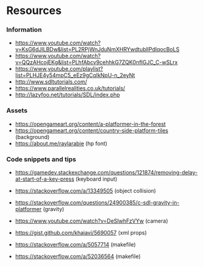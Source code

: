 # Resources

### Information
- https://www.youtube.com/watch?v=KsG6dJlLBDw&list=PL2RPjWnJduNmXHRYwdtublIPdlqocBoLS
- https://www.youtube.com/watch?v=QQzAHcojEKg&list=PLhfAbcv9cehhkG7ZQK0nfIGJC_C-wSLrx
- https://www.youtube.com/playlist?list=PLHJE4y54mpC5_eEz9gCqIkNpU-n_2eyNt
- http://www.sdltutorials.com/
- https://www.parallelrealities.co.uk/tutorials/
- http://lazyfoo.net/tutorials/SDL/index.php

### Assets
- https://opengameart.org/content/a-platformer-in-the-forest
- https://opengameart.org/content/country-side-platform-tiles (background)
- https://about.me/raylarabie (hp font)

### Code snippets and tips
- https://gamedev.stackexchange.com/questions/121874/removing-delay-at-start-of-a-key-press (keyboard input)
- https://stackoverflow.com/a/13349505 (object collision)
- https://stackoverflow.com/questions/24900385/c-sdl-gravity-in-platformer (gravity)
- https://www.youtube.com/watch?v=DeSIwhFzVYw (camera)
- https://gist.github.com/khajavi/5690057 (xml props)

- https://stackoverflow.com/a/5057714 (makefile)
- https://stackoverflow.com/a/52036564 (makefile)
